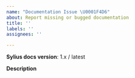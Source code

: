 ```yaml
---
name: "Documentation Issue \U0001F4D6"
about: Report missing or bugged documentation
title: ''
labels: ''
assignees: ''

---
```


**Sylius docs version**: 1.x / latest

**Description**
<!-- Describe what is missing or where exactly is the bug/typo/issue located. Links highly appreciated. --!>
